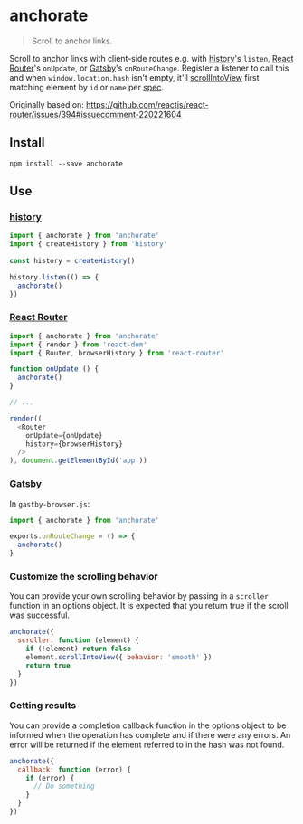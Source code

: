 # anchorate

> Scroll to anchor links.

Scroll to anchor links with client-side routes e.g. with [history]'s `listen`, [React Router]'s `onUpdate`, or [Gatsby]'s `onRouteChange`.
Register a listener to call this and when `window.location.hash` isn't empty,
it'll [scrollIntoView] first matching element by `id` or `name` per [spec].

Originally based on: https://github.com/reactjs/react-router/issues/394#issuecomment-220221604

## Install
```
npm install --save anchorate
```

## Use

### [history]
```js
import { anchorate } from 'anchorate'
import { createHistory } from 'history'
 
const history = createHistory()

history.listen(() => {
  anchorate()
})
```

### [React Router]
```js
import { anchorate } from 'anchorate'
import { render } from 'react-dom'
import { Router, browserHistory } from 'react-router'

function onUpdate () {
  anchorate()
}

// ...

render((
  <Router
    onUpdate={onUpdate}
    history={browserHistory}
  />
), document.getElementById('app'))
```

### [Gatsby]
In `gastby-browser.js`:
```js
import { anchorate } from 'anchorate'

exports.onRouteChange = () => {
  anchorate()
}
```

### Customize the scrolling behavior
You can provide your own scrolling behavior by passing in a `scroller` function
in an options object. It is expected that you return true if the scroll was
successful.
```js
anchorate({ 
  scroller: function (element) {
    if (!element) return false
    element.scrollIntoView({ behavior: 'smooth' })
    return true
  }
})
```

### Getting results
You can provide a completion callback function in the options object to be
informed when the operation has complete and if there were any errors.
An error will be returned if the element referred to in the hash was not
found.
```js
anchorate({ 
  callback: function (error) {
    if (error) {
      // Do something
    }
  }
})
```

[react router]: https://github.com/reactjs/react-router
[history]: https://github.com/ReactJSTraining/history
[gatsby]: https://github.com/gatsbyjs/gatsby
[scrollIntoView]: https://developer.mozilla.org/en-US/docs/Web/API/Element/scrollIntoView
[spec]: https://www.w3.org/TR/html4/struct/links.html#h-12.1.3
